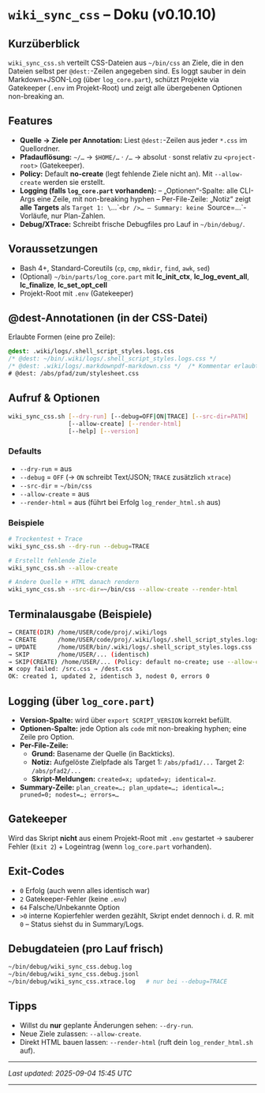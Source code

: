 # `wiki_sync_css` – Doku (v0.10.10)

## Kurzüberblick

`wiki_sync_css.sh` verteilt CSS-Dateien aus `~/bin/css` an Ziele, die in den Dateien selbst per `@dest:`-Zeilen angegeben sind. Es loggt sauber in dein Markdown+JSON-Log (über `log_core.part`), schützt Projekte via Gatekeeper (`.env` im Projekt-Root) und zeigt alle übergebenen Optionen non-breaking an.

## Features

* **Quelle → Ziele per Annotation:** Liest `@dest:`-Zeilen aus jeder `*.css` im Quellordner.
* **Pfadauflösung:**
  `~/…` → `$HOME/…` · `/…` → absolut · sonst relativ zu `<project-root>` (Gatekeeper).
* **Policy:** Default **no-create** (legt fehlende Ziele nicht an). Mit `--allow-create` werden sie erstellt.
* **Logging (falls `log_core.part` vorhanden):**
  – „Optionen“-Spalte: alle CLI-Args eine Zeile, mit non-breaking hyphen
  – Per-File-Zeile: „Notiz“ zeigt **alle Targets** als `Target 1: \`…\``<br />…
  – Summary: keine `Source=…\`-Vorläufe, nur Plan-Zahlen.
* **Debug/XTrace:** Schreibt frische Debugfiles pro Lauf in `~/bin/debug/`.

## Voraussetzungen

* Bash 4+, Standard-Coreutils (`cp`, `cmp`, `mkdir`, `find`, `awk`, `sed`)
* (Optional) `~/bin/parts/log_core.part` mit **lc\_init\_ctx**, **lc\_log\_event\_all**, **lc\_finalize**, **lc\_set\_opt\_cell**
* Projekt-Root mit `.env` (Gatekeeper)

## @dest-Annotationen (in der CSS-Datei)

Erlaubte Formen (eine pro Zeile):

```css
@dest: .wiki/logs/.shell_script_styles.logs.css
/* @dest: ~/bin/.wiki/logs/.shell_script_styles.logs.css */
/* @dest: .wiki/logs/.markdownpdf-markdown.css */  /* Kommentar erlaubt */
# @dest: /abs/pfad/zum/stylesheet.css
```

## Aufruf & Optionen

```bash
wiki_sync_css.sh [--dry-run] [--debug=OFF|ON|TRACE] [--src-dir=PATH]
                 [--allow-create] [--render-html]
                 [--help] [--version]
```

### Defaults

* `--dry-run` = aus
* `--debug` = `OFF`  (→ `ON` schreibt Text/JSON; `TRACE` zusätzlich `xtrace`)
* `--src-dir` = `~/bin/css`
* `--allow-create` = aus
* `--render-html` = aus  (führt bei Erfolg `log_render_html.sh` aus)

### Beispiele

```bash
# Trockentest + Trace
wiki_sync_css.sh --dry-run --debug=TRACE

# Erstellt fehlende Ziele
wiki_sync_css.sh --allow-create

# Andere Quelle + HTML danach rendern
wiki_sync_css.sh --src-dir=~/bin/css --allow-create --render-html
```

## Terminalausgabe (Beispiele)

```bash
→ CREATE(DIR) /home/USER/code/proj/.wiki/logs
→ CREATE      /home/USER/code/proj/.wiki/logs/.shell_script_styles.logs.css
→ UPDATE      /home/USER/bin/.wiki/logs/.shell_script_styles.logs.css
→ SKIP        /home/USER/... (identisch)
→ SKIP(CREATE) /home/USER/... (Policy: default no-create; use --allow-create)
❌ copy failed: /src.css → /dest.css
OK: created 1, updated 2, identisch 3, nodest 0, errors 0
```

## Logging (über `log_core.part`)

* **Version-Spalte:** wird über `export SCRIPT_VERSION` korrekt befüllt.
* **Optionen-Spalte:** jede Option als `code` mit non-breaking hyphen; eine Zeile pro Option.
* **Per-File-Zeile:**
  * **Grund:** Basename der Quelle (in Backticks).
  * **Notiz:** Aufgelöste Zielpfade als
    Target 1: `/abs/pfad1/...`
    Target 2: `/abs/pfad2/...`
  * **Skript-Meldungen:** `created=x; updated=y; identical=z`.
* **Summary-Zeile:** `plan_create=…; plan_update=…; identical=…; pruned=0; nodest=…; errors=…`

## Gatekeeper

Wird das Skript **nicht** aus einem Projekt-Root mit `.env` gestartet → sauberer Fehler (`Exit 2`) + Logeintrag (wenn `log_core.part` vorhanden).

## Exit-Codes

* `0` Erfolg (auch wenn alles identisch war)
* `2` Gatekeeper-Fehler (keine `.env`)
* `64` Falsche/Unbekannte Option
* `>0` interne Kopierfehler werden gezählt, Skript endet dennoch i. d. R. mit `0` – Status siehst du in Summary/Logs.

## Debugdateien (pro Lauf frisch)

```bash
~/bin/debug/wiki_sync_css.debug.log
~/bin/debug/wiki_sync_css.debug.jsonl
~/bin/debug/wiki_sync_css.xtrace.log   # nur bei --debug=TRACE
```

## Tipps

* Willst du **nur** geplante Änderungen sehen: `--dry-run`.
* Neue Ziele zulassen: `--allow-create`.
* Direkt HTML bauen lassen: `--render-html` (ruft dein `log_render_html.sh` auf).

---

*Last updated: 2025-09-04 15:45 UTC*

---
